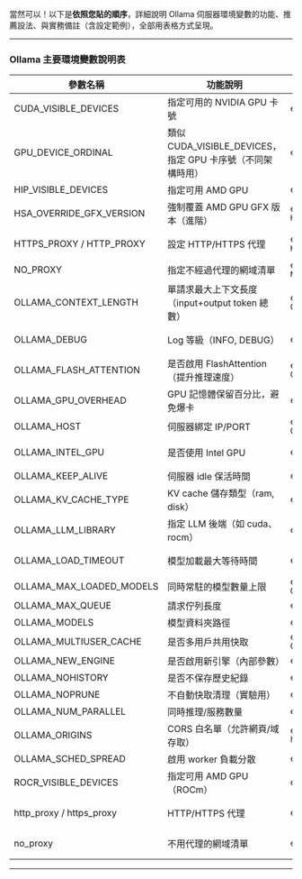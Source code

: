當然可以！以下是**依照您貼的順序**，詳細說明 Ollama 伺服器環境變數的功能、推薦設法、與實務備註（含設定範例），全部用表格方式呈現。

---

### Ollama 主要環境變數說明表

| 參數名稱                        | 功能說明                                         | 設定範例/建議                                          | 實務備註 / 什麼情境要改                  |
| --------------------------- | -------------------------------------------- | ------------------------------------------------ | ------------------------------ |
| CUDA\_VISIBLE\_DEVICES      | 指定可用的 NVIDIA GPU 卡號                          | `export CUDA_VISIBLE_DEVICES=0,1`                | 多卡主機只給 Ollama 用某幾張卡            |
| GPU\_DEVICE\_ORDINAL        | 類似 CUDA\_VISIBLE\_DEVICES，指定 GPU 卡序號（不同架構時用） | `export GPU_DEVICE_ORDINAL=0,1`                  | 一般用 CUDA\_VISIBLE\_DEVICES 較常見 |
| HIP\_VISIBLE\_DEVICES       | 指定可用 AMD GPU                                 | `export HIP_VISIBLE_DEVICES=0,1`                 | ROCm/AMD 平台才用                  |
| HSA\_OVERRIDE\_GFX\_VERSION | 強制覆蓋 AMD GPU GFX 版本（進階）                      | `export HSA_OVERRIDE_GFX_VERSION=10.3.0`         | 極少用到，AMD ROCm 專用               |
| HTTPS\_PROXY / HTTP\_PROXY  | 設定 HTTP/HTTPS 代理                             | `export HTTP_PROXY=http://proxy:8080`            | 企業/學校內網需代理上網時                  |
| NO\_PROXY                   | 指定不經過代理的網域清單                                 | `export NO_PROXY=localhost,127.0.0.1`            | 常和 HTTP\_PROXY 搭配              |
| OLLAMA\_CONTEXT\_LENGTH     | 單請求最大上下文長度（input+output token 總數）            | `export OLLAMA_CONTEXT_LENGTH=40960`             | 大模型長文本要用，預設 4096，記憶體夠可調大       |
| OLLAMA\_DEBUG               | Log 等級（INFO, DEBUG）                          | `export OLLAMA_DEBUG=DEBUG`                      | 想看詳細 log 或 debug 問題時開          |
| OLLAMA\_FLASH\_ATTENTION    | 是否啟用 FlashAttention（提升推理速度）                  | `export OLLAMA_FLASH_ATTENTION=true`             | 預設 true，建議保持                   |
| OLLAMA\_GPU\_OVERHEAD       | GPU 記憶體保留百分比，避免爆卡                            | `export OLLAMA_GPU_OVERHEAD=10`                  | 預設 10%，若常 OOM 可調高              |
| OLLAMA\_HOST                | 伺服器綁定 IP/PORT                                | `export OLLAMA_HOST=http://0.0.0.0:11434`        | 本機或網路服務自訂                      |
| OLLAMA\_INTEL\_GPU          | 是否使用 Intel GPU                               | `export OLLAMA_INTEL_GPU=true`                   | 用 Intel GPU 時設 true，否則 false   |
| OLLAMA\_KEEP\_ALIVE         | 伺服器 idle 保活時間                                | `export OLLAMA_KEEP_ALIVE=1h0m0s`                | 離線後多久自動關閉                      |
| OLLAMA\_KV\_CACHE\_TYPE     | KV cache 儲存類型（ram, disk）                     | `export OLLAMA_KV_CACHE_TYPE=ram`                | 一般不用改，高階效能調校                   |
| OLLAMA\_LLM\_LIBRARY        | 指定 LLM 後端（如 cuda、rocm）                       | `export OLLAMA_LLM_LIBRARY=cuda`                 | GPU 架構選擇                       |
| OLLAMA\_LOAD\_TIMEOUT       | 模型加載最大等待時間                                   | `export OLLAMA_LOAD_TIMEOUT=20m0s`               | 載大模型怕 timeout 可加大              |
| OLLAMA\_MAX\_LOADED\_MODELS | 同時常駐的模型數量上限                                  | `export OLLAMA_MAX_LOADED_MODELS=2`              | 多模型服務建議調高                      |
| OLLAMA\_MAX\_QUEUE          | 請求佇列長度                                       | `export OLLAMA_MAX_QUEUE=1024`                   | 高併發或服務多用戶調高                    |
| OLLAMA\_MODELS              | 模型資料夾路徑                                      | `export OLLAMA_MODELS=/models`                   | 更改模型儲存目錄時設                     |
| OLLAMA\_MULTIUSER\_CACHE    | 是否多用戶共用快取                                    | `export OLLAMA_MULTIUSER_CACHE=true`             | 多人共用才需設                        |
| OLLAMA\_NEW\_ENGINE         | 是否啟用新引擎（內部參數）                                | `export OLLAMA_NEW_ENGINE=true`                  | 正式環境預設即可                       |
| OLLAMA\_NOHISTORY           | 是否不保存歷史紀錄                                    | `export OLLAMA_NOHISTORY=true`                   | 隱私敏感、測試環境                      |
| OLLAMA\_NOPRUNE             | 不自動快取清理（實驗用）                                 | `export OLLAMA_NOPRUNE=true`                     | 測試或空間足夠時                       |
| OLLAMA\_NUM\_PARALLEL       | 同時推理/服務數量                                    | `export OLLAMA_NUM_PARALLEL=2`                   | 多人多任務時調高                       |
| OLLAMA\_ORIGINS             | CORS 白名單（允許網頁/域存取）                           | `export OLLAMA_ORIGINS="* http://localhost ..."` | 若 API 要給網頁用需設                  |
| OLLAMA\_SCHED\_SPREAD       | 啟用 worker 負載分散                               | `export OLLAMA_SCHED_SPREAD=true`                | 伺服器高併發環境可打開                    |
| ROCR\_VISIBLE\_DEVICES      | 指定可用 AMD GPU（ROCm）                           | `export ROCR_VISIBLE_DEVICES=0,1`                | 只在 AMD GPU/ROCm 架構需設           |
| http\_proxy / https\_proxy  | HTTP/HTTPS 代理                                | `export http_proxy=...`                          | 同上，與 HTTP\_PROXY 相同            |
| no\_proxy                   | 不用代理的網域清單                                    | `export no_proxy=...`                            | 同上，與 NO\_PROXY 相同              |

---

